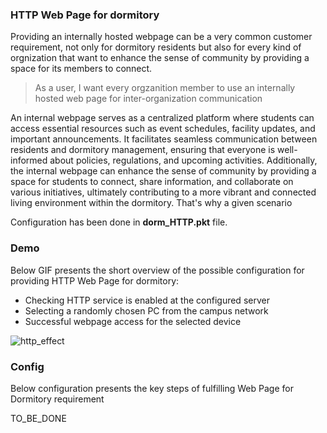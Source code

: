 ### HTTP Web Page for dormitory 

Providing an internally hosted webpage can be a very common customer requirement, not only for dormitory residents but also for every kind of orgnization that want to enhance the sense of community by providing a space for its members to connect. 

> As a user, I want every orgzanition member to use an internally hosted web page for inter-organization communication  

An internal webpage serves as a centralized platform where students can access essential resources such as event schedules, facility updates, and important announcements. It facilitates seamless communication between residents and dormitory management, ensuring that everyone is well-informed about policies, regulations, and upcoming activities. Additionally, the internal webpage can enhance the sense of community by providing a space for students to connect, share information, and collaborate on various initiatives, ultimately contributing to a more vibrant and connected living environment within the dormitory. That's why a given scenario 

Configuration has been done in **dorm_HTTP.pkt** file. 

### Demo

Below GIF presents the short overview of the possible configuration for providing HTTP Web Page for dormitory:

- Checking HTTP service is enabled at the configured server
- Selecting a randomly chosen PC from the campus network
- Successful webpage access for the selected device

![http_effect](https://github.com/janek1842/NetCamps/assets/56030577/ffbb061f-3ee1-4dec-a785-57f07ef21020)

### Config

Below configuration presents the key steps of fulfilling Web Page for Dormitory requirement

TO_BE_DONE

```
